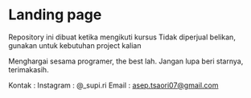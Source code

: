 # Landing page


Repository ini dibuat ketika mengikuti kursus
Tidak diperjual belikan, gunakan untuk kebutuhan project kalian

Menghargai sesama programer, the best lah.
Jangan lupa beri starnya, terimakasih.

Kontak :
Instagram : @_supi.ri
Email : asep.tsaori07@gmail.com
